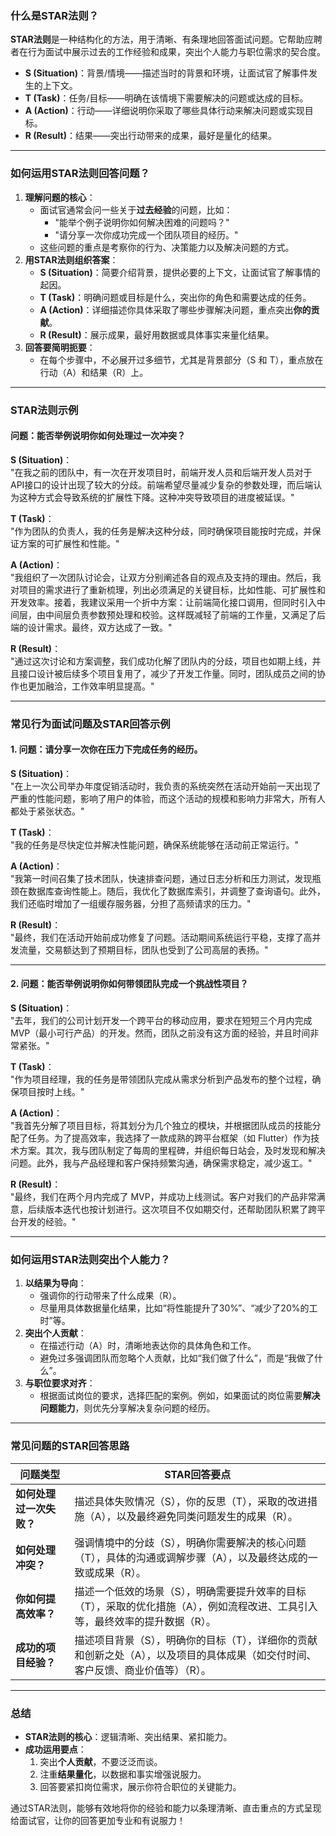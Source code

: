 ### **什么是STAR法则？**

**STAR法则**是一种结构化的方法，用于清晰、有条理地回答面试问题。它帮助应聘者在行为面试中展示过去的工作经验和成果，突出个人能力与职位需求的契合度。

- **S (Situation)**：背景/情境——描述当时的背景和环境，让面试官了解事件发生的上下文。
- **T (Task)**：任务/目标——明确在该情境下需要解决的问题或达成的目标。
- **A (Action)**：行动——详细说明你采取了哪些具体行动来解决问题或实现目标。
- **R (Result)**：结果——突出行动带来的成果，最好是量化的结果。

---

### **如何运用STAR法则回答问题？**
1. **理解问题的核心**：
    - 面试官通常会问一些关于**过去经验**的问题，比如：
        - "能举个例子说明你如何解决困难的问题吗？"
        - "请分享一次你成功完成一个团队项目的经历。"
    - 这些问题的重点是考察你的行为、决策能力以及解决问题的方式。
2. **用STAR法则组织答案**：
    - **S (Situation)**：简要介绍背景，提供必要的上下文，让面试官了解事情的起因。
    - **T (Task)**：明确问题或目标是什么，突出你的角色和需要达成的任务。
    - **A (Action)**：详细描述你具体采取了哪些步骤解决问题，重点突出**你的贡献**。
    - **R (Result)**：展示成果，最好用数据或具体事实来量化结果。
3. **回答要简明扼要**：
    - 在每个步骤中，不必展开过多细节，尤其是背景部分（S 和 T），重点放在行动（A）和结果（R）上。

---
### **STAR法则示例**
#### **问题：能否举例说明你如何处理过一次冲突？**
**S (Situation)**：  
"在我之前的团队中，有一次在开发项目时，前端开发人员和后端开发人员对于API接口的设计出现了较大的分歧。前端希望尽量减少复杂的参数处理，而后端认为这种方式会导致系统的扩展性下降。这种冲突导致项目的进度被延误。"

**T (Task)**：  
"作为团队的负责人，我的任务是解决这种分歧，同时确保项目能按时完成，并保证方案的可扩展性和性能。"

**A (Action)**：  
"我组织了一次团队讨论会，让双方分别阐述各自的观点及支持的理由。然后，我对项目的需求进行了重新梳理，列出必须满足的关键目标，比如性能、可扩展性和开发效率。接着，我建议采用一个折中方案：让前端简化接口调用，但同时引入中间层，由中间层负责参数预处理和校验。这样既减轻了前端的工作量，又满足了后端的设计需求。最终，双方达成了一致。"

**R (Result)**：  
"通过这次讨论和方案调整，我们成功化解了团队内的分歧，项目也如期上线，并且接口设计被后续多个项目复用了，减少了开发工作量。同时，团队成员之间的协作也更加融洽，工作效率明显提高。"

---
### **常见行为面试问题及STAR回答示例**

#### **1. 问题：请分享一次你在压力下完成任务的经历。**
**S (Situation)**：  
"在上一次公司举办年度促销活动时，我负责的系统突然在活动开始前一天出现了严重的性能问题，影响了用户的体验，而这个活动的规模和影响力非常大，所有人都处于紧张状态。"

**T (Task)**：  
"我的任务是尽快定位并解决性能问题，确保系统能够在活动前正常运行。"

**A (Action)**：  
"我第一时间召集了技术团队，快速排查问题，通过日志分析和压力测试，发现瓶颈在数据库查询性能上。随后，我优化了数据库索引，并调整了查询语句。此外，我们还临时增加了一组缓存服务器，分担了高频请求的压力。"

**R (Result)**：  
"最终，我们在活动开始前成功修复了问题。活动期间系统运行平稳，支撑了高并发流量，交易额达到了预期目标，团队也受到了公司高层的表扬。"

---
#### **2. 问题：能否举例说明你如何带领团队完成一个挑战性项目？**

**S (Situation)**：  
"去年，我们的公司计划开发一个跨平台的移动应用，要求在短短三个月内完成 MVP（最小可行产品）的开发。然而，团队之前没有这方面的经验，并且时间非常紧张。"

**T (Task)**：  
"作为项目经理，我的任务是带领团队完成从需求分析到产品发布的整个过程，确保项目按时上线。"

**A (Action)**：  
"我首先分解了项目目标，将其划分为几个独立的模块，并根据团队成员的技能分配了任务。为了提高效率，我选择了一款成熟的跨平台框架（如 Flutter）作为技术方案。其次，我与团队制定了每周的里程碑，并组织每日站会，及时发现和解决问题。此外，我与产品经理和客户保持频繁沟通，确保需求稳定，减少返工。"

**R (Result)**：  
"最终，我们在两个月内完成了 MVP，并成功上线测试。客户对我们的产品非常满意，后续版本迭代也按计划进行。这次项目不仅如期交付，还帮助团队积累了跨平台开发的经验。"

---
### **如何运用STAR法则突出个人能力？**
1. **以结果为导向**：
    - 强调你的行动带来了什么成果（R）。
    - 尽量用具体数据量化结果，比如“将性能提升了30%”、“减少了20%的工时”等。
2. **突出个人贡献**：
    - 在描述行动（A）时，清晰地表达你的具体角色和工作。
    - 避免过多强调团队而忽略个人贡献，比如“我们做了什么”，而是“我做了什么”。
3. **与职位要求对齐**：
    - 根据面试岗位的要求，选择匹配的案例。例如，如果面试的岗位需要**解决问题能力**，则优先分享解决复杂问题的经历。

---

### **常见问题的STAR回答思路**

|**问题类型**|**STAR回答要点**|
|---|---|
|**如何处理过一次失败？**|描述具体失败情况（S），你的反思（T），采取的改进措施（A），以及最终避免同类问题发生的成果（R）。|
|**如何处理冲突？**|强调情境中的分歧（S），明确你需要解决的核心问题（T），具体的沟通或调解步骤（A），以及最终达成的一致或成果（R）。|
|**你如何提高效率？**|描述一个低效的场景（S），明确需要提升效率的目标（T），采取的优化措施（A），例如流程改进、工具引入等，最终效率的提升数据（R）。|
|**成功的项目经验？**|描述项目背景（S），明确你的目标（T），详细你的贡献和创新之处（A），以及项目的具体成果（如交付时间、客户反馈、商业价值等）（R）。|

---
### **总结**
- **STAR法则的核心**：逻辑清晰、突出结果、紧扣能力。
- **成功运用要点**：
    1. 突出**个人贡献**，不要泛泛而谈。
    2. 注重**结果量化**，以数据和事实增强说服力。
    3. 回答要紧扣岗位需求，展示你符合职位的关键能力。

通过STAR法则，能够有效地将你的经验和能力以条理清晰、直击重点的方式呈现给面试官，让你的回答更加专业和有说服力！